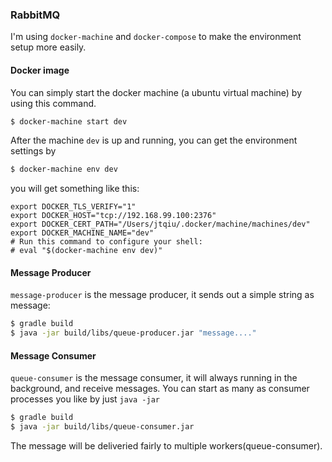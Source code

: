 ### RabbitMQ

I'm using `docker-machine` and `docker-compose` to make the environment setup more easily.

#### Docker image
You can simply start the docker machine (a ubuntu virtual machine) by using this command.

```sh
$ docker-machine start dev 
```

After the machine `dev` is up and running, you can get the environment settings by 

```sh
$ docker-machine env dev
```

you will get something like this:

```
export DOCKER_TLS_VERIFY="1"
export DOCKER_HOST="tcp://192.168.99.100:2376"
export DOCKER_CERT_PATH="/Users/jtqiu/.docker/machine/machines/dev"
export DOCKER_MACHINE_NAME="dev"
# Run this command to configure your shell: 
# eval "$(docker-machine env dev)"
```

#### Message Producer

`message-producer` is the message producer, it sends out a simple string as message:

```sh
$ gradle build
$ java -jar build/libs/queue-producer.jar "message...."
```

#### Message Consumer

`queue-consumer` is the message consumer, it will always running in the background, and receive messages. You can start as many as consumer processes you like by just `java -jar`

```sh
$ gradle build
$ java -jar build/libs/queue-consumer.jar
```

The message will be deliveried fairly to multiple workers(queue-consumer).